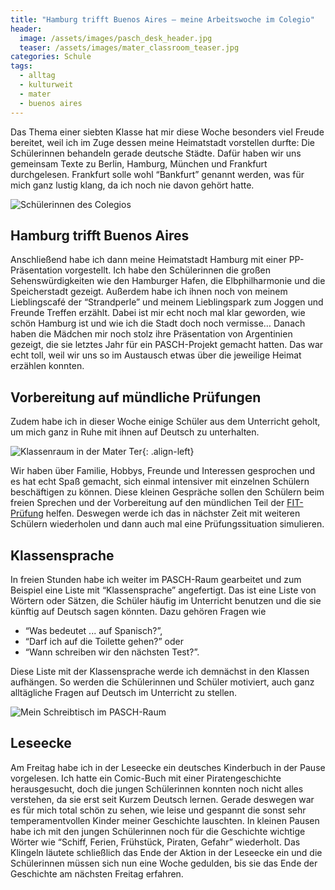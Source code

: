 ```yaml
---
title: "Hamburg trifft Buenos Aires – meine Arbeitswoche im Colegio"
header:
  image: /assets/images/pasch_desk_header.jpg
  teaser: /assets/images/mater_classroom_teaser.jpg
categories: Schule
tags:
  - alltag
  - kulturweit
  - mater
  - buenos aires
---
```


Das Thema einer siebten Klasse hat mir diese Woche besonders viel Freude bereitet, weil ich im Zuge dessen meine Heimatstadt vorstellen durfte: Die Schülerinnen behandeln gerade deutsche Städte. Dafür haben wir uns gemeinsam Texte zu Berlin, Hamburg, München und Frankfurt durchgelesen. Frankfurt solle wohl “Bankfurt” genannt werden, was für mich ganz lustig klang, da ich noch nie davon gehört hatte.

![Schülerinnen des Colegios]({{"/assets/images/mater_students_large.jpg"}})

## Hamburg trifft Buenos Aires

Anschließend habe ich dann meine Heimatstadt Hamburg mit einer PP-Präsentation vorgestellt. Ich habe den Schülerinnen die großen Sehenswürdigkeiten wie den Hamburger Hafen, die Elbphilharmonie und die Speicherstadt gezeigt. Außerdem habe ich ihnen noch von meinem Lieblingscafé der “Strandperle” und meinem Lieblingspark zum Joggen und Freunde Treffen erzählt. Dabei ist mir echt noch mal klar geworden, wie schön Hamburg ist und wie ich die Stadt doch noch vermisse… Danach haben die Mädchen mir noch stolz ihre Präsentation von Argentinien gezeigt, die sie letztes Jahr für ein PASCH-Projekt gemacht hatten. Das war echt toll, weil wir uns so im Austausch etwas über die jeweilige Heimat erzählen konnten.

## Vorbereitung auf mündliche Prüfungen

Zudem habe ich in dieser Woche einige Schüler aus dem Unterricht geholt, um mich ganz in Ruhe mit ihnen auf Deutsch zu unterhalten.

![Klassenraum in der Mater Ter]({{"/assets/images/mater_classroom_small.jpg"}}){: .align-left}

 Wir haben über Familie, Hobbys, Freunde und Interessen gesprochen und es hat echt Spaß gemacht, sich einmal intensiver mit einzelnen Schülern beschäftigen zu können. Diese kleinen Gespräche sollen den Schülern beim freien Sprechen und der Vorbereitung auf den mündlichen Teil der [FIT-Prüfung](https://www.goethe.de/de/spr/kup/prf/prf/gzfit1.html) helfen. Deswegen werde ich das in nächster Zeit mit weiteren Schülern wiederholen und dann auch mal eine Prüfungssituation simulieren.

## Klassensprache

In freien Stunden habe ich weiter im PASCH-Raum gearbeitet und zum Beispiel eine Liste mit “Klassensprache” angefertigt. Das ist eine Liste von Wörtern oder Sätzen, die Schüler häufig im Unterricht benutzen und die sie künftig auf Deutsch sagen könnten. Dazu gehören Fragen wie

* “Was bedeutet ... auf Spanisch?”,
* “Darf ich auf die Toilette gehen?” oder
* “Wann schreiben wir den nächsten Test?”.

Diese Liste mit der Klassensprache werde ich demnächst in den Klassen aufhängen. So werden die Schülerinnen und Schüler motiviert, auch ganz alltägliche Fragen auf Deutsch im Unterricht zu stellen.

![Mein Schreibtisch im PASCH-Raum]({{"/assets/images/pasch_desk_large.jpg"}})

## Leseecke

Am Freitag habe ich in der Leseecke ein deutsches Kinderbuch in der Pause vorgelesen. Ich hatte ein Comic-Buch mit einer Piratengeschichte herausgesucht, doch die jungen Schülerinnen konnten noch nicht alles verstehen, da sie erst seit Kurzem Deutsch lernen. Gerade deswegen war es für mich total schön zu sehen, wie leise und gespannt die sonst sehr temperamentvollen Kinder meiner Geschichte lauschten. In kleinen Pausen habe ich mit den jungen Schülerinnen noch für die Geschichte wichtige Wörter wie “Schiff, Ferien, Frühstück, Piraten, Gefahr” wiederholt. Das Klingeln läutete schließlich das Ende der Aktion in der Leseecke ein und die Schülerinnen müssen sich nun eine Woche gedulden, bis sie das Ende der Geschichte am nächsten Freitag erfahren.
